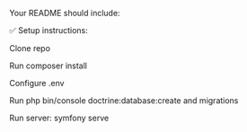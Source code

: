 Your README should include:

✅ Setup instructions:

Clone repo

Run composer install

Configure .env

Run php bin/console doctrine:database:create and migrations

Run server: symfony serve
